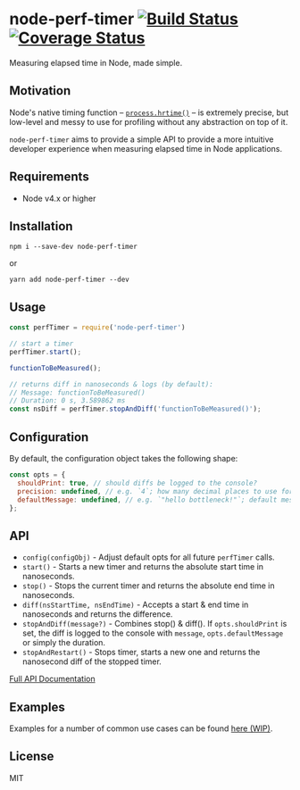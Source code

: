 # node-perf-timer [![Build Status](https://travis-ci.org/bkrem/node-perf-timer.svg?branch=master)](https://travis-ci.org/bkrem/node-perf-timer) [![Coverage Status](https://coveralls.io/repos/github/bkrem/node-perf-timer/badge.svg)](https://coveralls.io/github/bkrem/node-perf-timer)


Measuring elapsed time in Node, made simple.


## Motivation
Node's native timing function – [`process.hrtime()`](https://nodejs.org/api/process.html#process_process_hrtime_time) – is extremely precise, but low-level and messy to use for profiling without any abstraction on top of it.

`node-perf-timer` aims to provide a simple API to provide a more intuitive developer experience when measuring elapsed time in Node applications.


## Requirements
* Node v4.x or higher


## Installation
```
npm i --save-dev node-perf-timer
```
or
```
yarn add node-perf-timer --dev
```

## Usage
```js
const perfTimer = require('node-perf-timer')

// start a timer
perfTimer.start();

functionToBeMeasured();

// returns diff in nanoseconds & logs (by default):
// Message: functionToBeMeasured()
// Duration: 0 s, 3.589862 ms
const nsDiff = perfTimer.stopAndDiff('functionToBeMeasured()');
```

## Configuration
By default, the configuration object takes the following shape:
```js
const opts = {
  shouldPrint: true, // should diffs be logged to the console?
  precision: undefined, // e.g. `4`; how many decimal places to use for millisecond formatting
  defaultMessage: undefined, // e.g. `"hello bottleneck!"`; default message for each diff being logged
};
```

## API
* `config(configObj)` - Adjust default opts for all future `perfTimer` calls.
* `start()` - Starts a new timer and returns the absolute start time in nanoseconds.
* `stop()` - Stops the current timer and returns the absolute end time in nanoseconds.
* `diff(nsStartTime, nsEndTime)` - Accepts a start & end time in nanoseconds and returns the difference.
* `stopAndDiff(message?)` - Combines stop() & diff(). If `opts.shouldPrint` is set, the diff is logged to the console with `message`, `opts.defaultMessage` or simply the duration.
* `stopAndRestart()` - Stops timer, starts a new one and returns the nanosecond diff of the stopped timer.

[Full API Documentation](/docs/index.md)


## Examples
Examples for a number of common use cases can be found [here (WIP)](/examples).


## License
MIT
